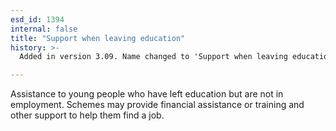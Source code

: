 ```yaml
---
esd_id: 1394
internal: false
title: "Support when leaving education"
history: >-
  Added in version 3.09. Name changed to 'Support when leaving education' and scope notes revised in version 4.00.

---
```


Assistance to young people who have left education but are not in employment.  Schemes may provide financial assistance or training and other support to help them find a job.

